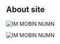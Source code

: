 ## About site

![IM MOBIN NUMN](https://img.shields.io/badge/IM%20MOBIN%20NUMN-blueviolet?style=for-the-badge&logo=github)

![IM MOBIN NUMN](https://img.shields.io/badge/IM%20MOBIN%20NUMN-blueviolet?style=for-the-badge&logo=github)

